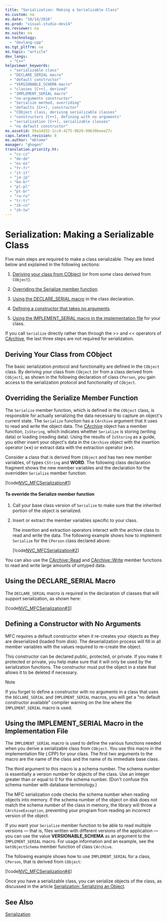 ```yaml
---
title: "Serialization: Making a Serializable Class"
ms.custom: na
ms.date: "10/14/2016"
ms.prod: "visual-studio-dev14"
ms.reviewer: na
ms.suite: na
ms.technology: 
  - "devlang-cpp"
ms.tgt_pltfrm: na
ms.topic: "article"
dev_langs: 
  - "C++"
helpviewer_keywords: 
  - "serializable class"
  - "DECLARE_SERIAL macro"
  - "default constructor"
  - "VERSIONABLE_SCHEMA macro"
  - "classes [C++], derived"
  - "IMPLEMENT_SERIAL macro"
  - "no-arguments constructor"
  - "Serialize method, overriding"
  - "defaults [C++], constructor"
  - "CObject class, deriving serializable classes"
  - "constructors [C++], defining with no arguments"
  - "serialization [C++], serializable classes"
  - "no default constructor"
ms.assetid: 59a14d32-1cc8-4275-9829-99639beee27c
caps.latest.revision: 8
ms.author: "mblome"
manager: "ghogen"
translation.priority.ht: 
  - "cs-cz"
  - "de-de"
  - "es-es"
  - "fr-fr"
  - "it-it"
  - "ja-jp"
  - "ko-kr"
  - "pl-pl"
  - "pt-br"
  - "ru-ru"
  - "tr-tr"
  - "zh-cn"
  - "zh-tw"
---
```

# Serialization: Making a Serializable Class
Five main steps are required to make a class serializable. They are listed below and explained in the following sections:  
  
1.  [Deriving your class from CObject](#_core_deriving_your_class_from_cobject) (or from some class derived from `CObject`).  
  
2.  [Overriding the Serialize member function](#_core_overriding_the_serialize_member_function).  
  
3.  [Using the DECLARE_SERIAL macro](#_core_using_the_declare_serial_macro) in the class declaration.  
  
4.  [Defining a constructor that takes no arguments](#_core_defining_a_constructor_with_no_arguments).  
  
5.  [Using the IMPLEMENT_SERIAL macro in the implementation file](#_core_using_the_implement_serial_macro_in_the_implementation_file) for your class.  
  
 If you call `Serialize` directly rather than through the >> and << operators of [CArchive](../mfcref/carchive-class.md), the last three steps are not required for serialization.  
  
##  <a name="_core_deriving_your_class_from_cobject"></a> Deriving Your Class from CObject  
 The basic serialization protocol and functionality are defined in the `CObject` class. By deriving your class from `CObject` (or from a class derived from `CObject`), as shown in the following declaration of class `CPerson`, you gain access to the serialization protocol and functionality of `CObject`.  
  
##  <a name="_core_overriding_the_serialize_member_function"></a> Overriding the Serialize Member Function  
 The `Serialize` member function, which is defined in the `CObject` class, is responsible for actually serializing the data necessary to capture an object's current state. The `Serialize` function has a `CArchive` argument that it uses to read and write the object data. The [CArchive](../mfcref/carchive-class.md) object has a member function, `IsStoring`, which indicates whether `Serialize` is storing (writing data) or loading (reading data). Using the results of `IsStoring` as a guide, you either insert your object's data in the `CArchive` object with the insertion operator (**<\<**) or extract data with the extraction operator (**>>**).  
  
 Consider a class that is derived from `CObject` and has two new member variables, of types `CString` and **WORD**. The following class declaration fragment shows the new member variables and the declaration for the overridden `Serialize` member function:  
  
 [!code[NVC_MFCSerialization#1](../mfc/codesnippet/CPP/serialization--making-a-serializable-class_1.h)]  
  
#### To override the Serialize member function  
  
1.  Call your base class version of `Serialize` to make sure that the inherited portion of the object is serialized.  
  
2.  Insert or extract the member variables specific to your class.  
  
     The insertion and extraction operators interact with the archive class to read and write the data. The following example shows how to implement `Serialize` for the `CPerson` class declared above:  
  
     [!code[NVC_MFCSerialization#2](../mfc/codesnippet/CPP/serialization--making-a-serializable-class_2.cpp)]  
  
 You can also use the [CArchive::Read](../Topic/CArchive::Read.md) and [CArchive::Write](../Topic/CArchive::Write.md) member functions to read and write large amounts of untyped data.  
  
##  <a name="_core_using_the_declare_serial_macro"></a> Using the DECLARE_SERIAL Macro  
 The `DECLARE_SERIAL` macro is required in the declaration of classes that will support serialization, as shown here:  
  
 [!code[NVC_MFCSerialization#3](../mfc/codesnippet/CPP/serialization--making-a-serializable-class_3.h)]  
  
##  <a name="_core_defining_a_constructor_with_no_arguments"></a> Defining a Constructor with No Arguments  
 MFC requires a default constructor when it re-creates your objects as they are deserialized (loaded from disk). The deserialization process will fill in all member variables with the values required to re-create the object.  
  
 This constructor can be declared public, protected, or private. If you make it protected or private, you help make sure that it will only be used by the serialization functions. The constructor must put the object in a state that allows it to be deleted if necessary.  
  
> [!NOTE]
>  If you forget to define a constructor with no arguments in a class that uses the `DECLARE_SERIAL` and `IMPLEMENT_SERIAL` macros, you will get a "no default constructor available" compiler warning on the line where the `IMPLEMENT_SERIAL` macro is used.  
  
##  <a name="_core_using_the_implement_serial_macro_in_the_implementation_file"></a> Using the IMPLEMENT_SERIAL Macro in the Implementation File  
 The `IMPLEMENT_SERIAL` macro is used to define the various functions needed when you derive a serializable class from `CObject`. You use this macro in the implementation file (.CPP) for your class. The first two arguments to the macro are the name of the class and the name of its immediate base class.  
  
 The third argument to this macro is a schema number. The schema number is essentially a version number for objects of the class. Use an integer greater than or equal to 0 for the schema number. (Don't confuse this schema number with database terminology.)  
  
 The MFC serialization code checks the schema number when reading objects into memory. If the schema number of the object on disk does not match the schema number of the class in memory, the library will throw a `CArchiveException`, preventing your program from reading an incorrect version of the object.  
  
 If you want your `Serialize` member function to be able to read multiple versions — that is, files written with different versions of the application — you can use the value **VERSIONABLE_SCHEMA** as an argument to the `IMPLEMENT_SERIAL` macro. For usage information and an example, see the `GetObjectSchema` member function of class `CArchive`.  
  
 The following example shows how to use `IMPLEMENT_SERIAL` for a class, `CPerson`, that is derived from `CObject`:  
  
 [!code[NVC_MFCSerialization#4](../mfc/codesnippet/CPP/serialization--making-a-serializable-class_4.cpp)]  
  
 Once you have a serializable class, you can serialize objects of the class, as discussed in the article [Serialization: Serializing an Object](../mfc/serialization--serializing-an-object.md).  
  
## See Also  
 [Serialization](../mfc/serialization-in-mfc.md)